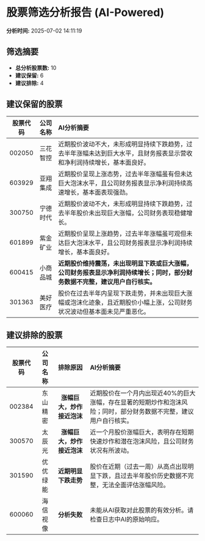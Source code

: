 # 股票筛选分析报告 (AI-Powered)

**分析时间:** 2025-07-02 14:11:19

## 筛选摘要

- **总分析股票数:** 10
- **建议保留:** 6
- **建议排除:** 4

## 建议保留的股票

| 股票代码 | 公司名称 | AI分析摘要 |
|:---:|:---:|:---|
| 002050 | 三花智控 | 近期股价波动不大，未形成明显持续下跌趋势，过去半年涨幅未达到巨大水平，且财务报表显示营收和净利润持续增长，基本面良好。 |
| 603929 | 亚翔集成 | 近期股价呈现上涨态势，过去半年涨幅虽有但未达巨大泡沫水平，且公司财务报表显示净利润持续高速增长，基本面表现强劲。 |
| 300750 | 宁德时代 | 近期股价波动不大，未形成明显持续下跌趋势，过去半年股价未出现巨大涨幅，公司财务表现稳健增长。 |
| 601899 | 紫金矿业 | 近期股价呈现上涨趋势，过去半年涨幅虽可观但未达巨大泡沫水平，且公司财务报表显示净利润持续增长，基本面良好。 |
| 600415 | 小商品城 | **近期股价维持震荡，未出现明显下跌或巨大涨幅，公司财务报表显示净利润持续增长；同时，部分财务数据不完整，建议用户自行核实。** |
| 301363 | 美好医疗 | 股价在过去半年内呈现下跌走势，并未出现巨大涨幅或泡沫化迹象，且近期股价小幅上涨，公司财务状况波动但基本面未见严重恶化。 |

## 建议排除的股票

| 股票代码 | 公司名称 | 排除原因 | AI分析摘要 |
|:---:|:---:|:---:|:---|
| 002384 | 东山精密 | **涨幅巨大，炒作接近泡沫** | 近期股价在一个月内出现近40%的巨大涨幅，存在显著的短期炒作和泡沫风险；同时，部分财务数据不完整，建议用户自行核实。 |
| 300570 | 太辰光 | **涨幅巨大，炒作接近泡沫** | 近一个月股价涨幅巨大，表明存在短期快速炒作和潜在泡沫风险，且公司财务状况有所波动。 |
| 301590 | 优优绿能 | **近期明显下跌走势** | 股价在近期（过去一周）从高点出现明显下跌，且过去半年股价历史数据不完整，无法全面评估涨幅风险。 |
| 600060 | 海信视像 | **分析失败** | 未能从AI获取对此股票的有效分析。请检查日志中AI的原始响应。 |
